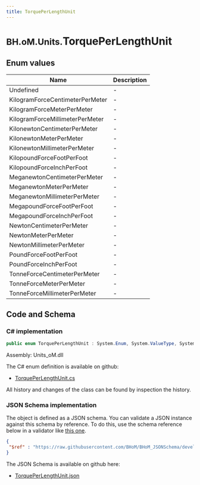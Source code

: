 ```yaml
---
title: TorquePerLengthUnit
---
```


# <small>BH.oM.Units.</small>**TorquePerLengthUnit**



## Enum values

| Name            | Description                                                    |
|-----------------|----------------------------------------------------------------|
| Undefined |  -  |
| KilogramForceCentimeterPerMeter |  -  |
| KilogramForceMeterPerMeter |  -  |
| KilogramForceMillimeterPerMeter |  -  |
| KilonewtonCentimeterPerMeter |  -  |
| KilonewtonMeterPerMeter |  -  |
| KilonewtonMillimeterPerMeter |  -  |
| KilopoundForceFootPerFoot |  -  |
| KilopoundForceInchPerFoot |  -  |
| MeganewtonCentimeterPerMeter |  -  |
| MeganewtonMeterPerMeter |  -  |
| MeganewtonMillimeterPerMeter |  -  |
| MegapoundForceFootPerFoot |  -  |
| MegapoundForceInchPerFoot |  -  |
| NewtonCentimeterPerMeter |  -  |
| NewtonMeterPerMeter |  -  |
| NewtonMillimeterPerMeter |  -  |
| PoundForceFootPerFoot |  -  |
| PoundForceInchPerFoot |  -  |
| TonneForceCentimeterPerMeter |  -  |
| TonneForceMeterPerMeter |  -  |
| TonneForceMillimeterPerMeter |  -  |


## Code and Schema

### C# implementation

``` C# title="C#"
public enum TorquePerLengthUnit : System.Enum, System.ValueType, System.IComparable, System.ISpanFormattable, System.IFormattable, System.IConvertible
```

Assembly: Units_oM.dll

The C# enum definition is available on github:

- [TorquePerLengthUnit.cs](https://github.com/BHoM/Localisation_Toolkit/blob/develop/Units_oM/Enums\TorquePerLengthUnit.cs)

All history and changes of the class can be found by inspection the history.
### JSON Schema implementation

The object is defined as a JSON schema. You can validate a JSON instance against this schema by reference. To do this, use the schema reference below in a validator like [this one](https://www.jsonschemavalidator.net/).

``` json title="JSON Schema"
{
 "$ref" : "https://raw.githubusercontent.com/BHoM/BHoM_JSONSchema/develop/Units_oM/TorquePerLengthUnit.json"
}
```

The JSON Schema is available on github here:

- [TorquePerLengthUnit.json](https://github.com/BHoM/BHoM_JSONSchema/blob/develop/Units_oM/TorquePerLengthUnit.json)
